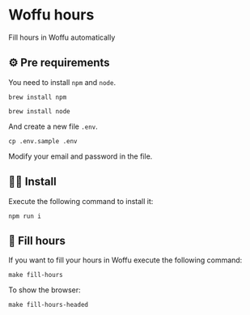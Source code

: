 # Woffu hours
Fill hours in Woffu automatically

## ⚙️ Pre requirements

You need to install `npm` and `node`.

````shell
brew install npm

brew install node
````

And create a new file `.env`.

```shell
cp .env.sample .env
```

Modify your email and password in the file.

## 👷‍♀️ Install

Execute the following command to install it:

```shell
npm run i
```

## 🚀 Fill hours

If you want to fill your hours in Woffu execute the following command:

```shell
make fill-hours
```

To show the browser: 
```shell
make fill-hours-headed
```
